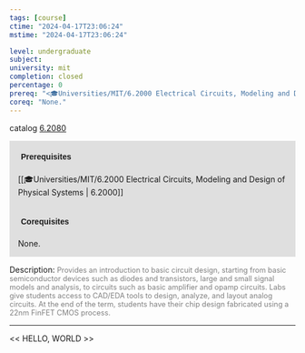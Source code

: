 ```yaml
---
tags: [course]
ctime: "2024-04-17T23:06:24"
mstime: "2024-04-17T23:06:24"

level: undergraduate
subject: 
university: mit
completion: closed
percentage: 0
prereq: "<🎓Universities/MIT/6.2000 Electrical Circuits, Modeling and Design of Physical Systems>"
coreq: "None."
---
```


catalog [6.2080](http://student.mit.edu/catalog/m6b.html#6.2080)

<span style="display: block; padding: 15px; background-color: rgb(100, 100, 100, 0.2);"><font id="m_prereq3352_0" style="display: block; font-family: Arial, sans-serif; font-weight: bold; padding: 5px">Prerequisites</font><br><span id="prereq3352_0">[[🎓Universities/MIT/6.2000 Electrical Circuits, Modeling and Design of Physical Systems | 6.2000]]</span></span>
<span style="display: block; padding: 15px; background-color: rgb(100, 100, 100, 0.2);"><font id="m_coreq3352_0" style="display: block; font-family: Arial, sans-serif; font-weight: bold; padding: 5px">Corequisites</font><br><span id="coreq3352_0">None.</span></span>

<font style="">Description:</font>
<font style="color: grey; font-size: 0.8rem;">Provides an introduction to basic circuit design, starting from basic semiconductor devices such as diodes and transistors, large and small signal models and analysis, to circuits such as basic amplifier and opamp circuits. Labs give students access to CAD/EDA tools to design, analyze, and layout analog circuits. At the end of the term, students have their chip design fabricated using a 22nm FinFET CMOS process.</font>



---

<< HELLO, WORLD >>
